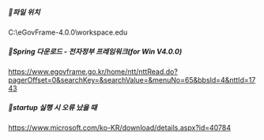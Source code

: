 ##### 📌파일 위치
C:\eGovFrame-4.0.0\workspace.edu

##### 📌Spring 다운로드 - 전자정부 프레임워크(for Win V4.0.0)
https://www.egovframe.go.kr/home/ntt/nttRead.do?pagerOffset=0&searchKey=&searchValue=&menuNo=65&bbsId=4&nttId=1743

##### 📌startup 실행 시 오류 났을 때
https://www.microsoft.com/ko-KR/download/details.aspx?id=40784 

